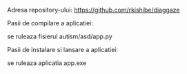Adresa repository-ului: https://github.com/rkishibe/diaggaze

Pasii de compilare a aplicatiei:

se ruleaza fisierul autism/asd/app.py

Pasii de instalare si lansare a aplicatiei:

se ruleaza aplicatia app.exe
